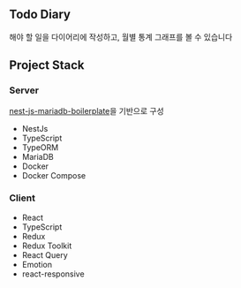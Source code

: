 ## Todo Diary

해야 할 일을 다이어리에 작성하고, 월별 통계 그래프를 볼 수 있습니다

## Project Stack

### Server

[nest-js-mariadb-boilerplate](https://github.com/KimBiYam/nest-js-mariadb-boilerplate)을 기반으로 구성

- NestJs
- TypeScript
- TypeORM
- MariaDB
- Docker
- Docker Compose

### Client

- React
- TypeScript
- Redux
- Redux Toolkit
- React Query
- Emotion
- react-responsive
